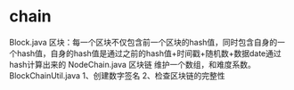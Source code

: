 # chain
Block.java 区块：每一个区块不仅包含前一个区块的hash值，同时包含自身的一个hash值，自身的hash值是通过之前的hash值+时间戳+随机数+数据date通过hash计算出来的
NodeChain.java 区块链 维护一个数组，和难度系数。
BlockChainUtil.java 1、创建数字签名 2、检查区块链的完整性
